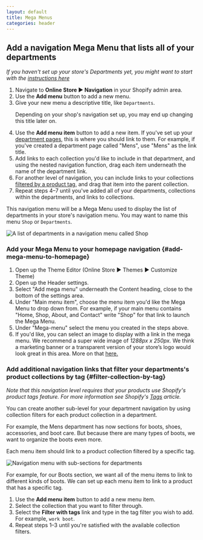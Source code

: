 ```yaml
---
layout: default
title: Mega Menus
categories: header
---
```


## Add a navigation Mega Menu that lists all of your departments

_If you haven't set up your store's Departments yet, you might want to start with the [instructions here](/capital/departments/)_

  1. Navigate to **Online Store ► Navigation** in your Shopify admin area.
  2. Use the **Add menu** button to add a new menu.
  3. Give your new menu a descriptive title, like `Departments`. <p>Depending on your shop's navigation set up, you may end up changing this title later on.</p>
  4. Use the **Add menu item** button to add a new item. If you've set up your [department pages](/capital/departments/), this is where you should link to them. For example, if you've created a department page called "Mens", use "Mens" as the link title. 
  5. Add links to each collection you'd like to include in that department, and using the nested navigation function, drag each item underneath the name of the department link.
  6. For another level of navigation, you can include links to your collections [filtered by a product tag](http://docs.agoodmachine.co/capital/mega-menus/#filter-collection-by-tag), and drag that item into the parent collection.
  7. Repeat steps 4–7 until you've added all of your departments, collections within the departments, and links to collections.
  

This navigation menu will be a Mega Menu used to display the list of departments in your store's navigation menu. You may want to name this menu `Shop` or `Departments`.

![A list of departments in a navigation menu called Shop](../images/departments-navigation-menu.png)

### Add your Mega Menu to your homepage navigation {#add-mega-menu-to-homepage}

  1. Open up the Theme Editor (Online Store ► Themes ► Customize Theme)
  2. Open up the Header settings.
  3. Select "Add mega menu" underneath the Content heading, close to the bottom of the settings area.
  4. Under "Main menu item", choose the menu item you'd like the Mega Menu to drop down from. For example, if your main menu contains "Home, Shop, About, and Contact" write "Shop" for that link to launch the Mega Menu.
  5. Under "Mega-menu" select the menu you created in the steps above.
  6. If you'd like, you can select an image to display with a link in the mega menu. We recommend a super wide image of *1288px x 250px.* We think a marketing banner or a transparent version of your store’s logo would look great in this area. More on that [here.](http://docs.agoodmachine.co/capital/image-dimensions/#departments-navigation-image)

### Add additional navigation links that filter your departments's product collections by tag {#filter-collection-by-tag}

_Note that this navigation level requires that your products use Shopify's product tags feature. For more information see Shopify's [Tags](https://help.shopify.com/manual/products/add-update-products#tags) article._

You can create another sub-level for your department navigation by using collection filters for each product collection in a department.

For example, the Mens department has now sections for boots, shoes, accessories, and boot care. But because there are many types of boots, we want to organize the boots even more.

Each menu item should link to a product collection filtered by a specific tag.

![Navigation menu with sub-sections for departments](../images/department-sub-section-navigation-menu-with-tag-filtering.png)

For example, for our Boots section, we want all of the menu items to link to different kinds of boots. We can set up each menu item to link to a product that has a specific tag.

  1. Use the **Add menu item** button to add a new menu item.
  2. Select the collection that you want to filter through.
  3. Select the **Filter with tags** link and type in the tag filter you wish to add. For example, `work boot`.
  4. Repeat steps 1–3 until you're satisfied with the available collection filters.
